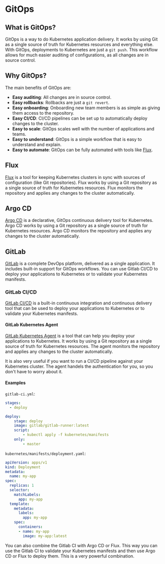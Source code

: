 # GitOps

## What is GitOps?

GitOps is a way to do Kubernetes application delivery. It works by using Git as a single source of truth for Kubernetes resources and everything else. With GitOps, deployments to Kubernetes are just a `git push`. This workflow allows for much easier auditing of configurations, as all changes are in source control.

## Why GitOps?

The main benefits of GitOps are:

- **Easy auditing**: All changes are in source control.
- **Easy rollbacks**: Rollbacks are just a `git revert`.
- **Easy onboarding**: Onboarding new team members is as simple as giving them access to the repository.
- **Easy CI/CD**: CI/CD pipelines can be set up to automatically deploy changes to the cluster.
- **Easy to scale**: GitOps scales well with the number of applications and teams.
- **Easy to understand**: GitOps is a simple workflow that is easy to understand and explain.
- **Easy to automate**: GitOps can be fully automated with tools like [Flux](https://fluxcd.io/).

## Flux

[Flux](https://fluxcd.io/) is a tool for keeping Kubernetes clusters in sync with sources of configuration (like Git repositories). Flux works by using a Git repository as a single source of truth for Kubernetes resources. Flux monitors the repository and applies any changes to the cluster automatically.

## Argo CD

[Argo CD](https://argoproj.github.io/argo-cd/) is a declarative, GitOps continuous delivery tool for Kubernetes. Argo CD works by using a Git repository as a single source of truth for Kubernetes resources. Argo CD monitors the repository and applies any changes to the cluster automatically.

## GitLab

[GitLab](https://about.gitlab.com/) is a complete DevOps platform, delivered as a single application. It includes built-in support for GitOps workflows.
You can use Gitlab CI/CD to deploy your applications to Kubernetes or to validate your Kubernetes manifests.

### GitLab CI/CD

[GitLab CI/CD](https://docs.gitlab.com/ee/ci/) is a built-in continuous integration and continuous delivery tool that can be used to deploy your applications to Kubernetes or to validate your Kubernetes manifests.

#### GitLab Kubernetes Agent

[GitLab Kubernetes Agent](https://docs.gitlab.com/ee/user/clusters/agent/) is a tool that can help you deploy your applications to Kubernetes. It works by using a Git repository as a single source of truth for Kubernetes resources. The agent monitors the repository and applies any changes to the cluster automatically.

It is also very useful if you want to run a CI/CD pipeline against your Kubernetes cluster. The agent handels the authentication for you, so you don't have to worry about it.

#### Examples

`gitlab-ci.yml`:

```yaml
stages:
  - deploy

deploy:
    stage: deploy
    image: gitlab/gitlab-runner:latest
    script:
        - kubectl apply -f kubernetes/manifests
    only:
        - master
```

`kubernetes/manifests/deployment.yaml`:

```yaml
apiVersion: apps/v1
kind: Deployment
metadata:
  name: my-app
spec:
  replicas: 1
  selector:
    matchLabels:
      app: my-app
  template:
    metadata:
      labels:
        app: my-app
    spec:
      containers:
      - name: my-app
        image: my-app:latest
```

You can also combine the Gitlab CI with Argo CD or Flux. This way you can use the Gitlab CI to validate your Kubernetes manifests and then use Argo CD or Flux to deploy them. This is a very powerful combination.
